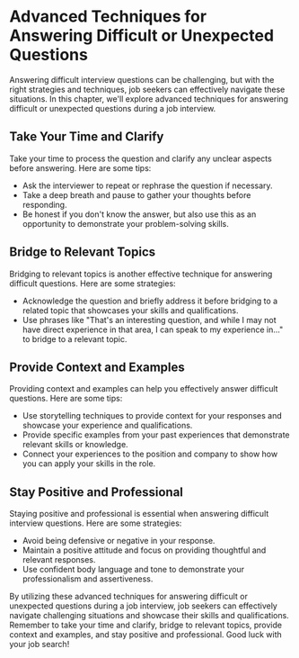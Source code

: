 Advanced Techniques for Answering Difficult or Unexpected Questions
========================================================================================================================

Answering difficult interview questions can be challenging, but with the right strategies and techniques, job seekers can effectively navigate these situations. In this chapter, we'll explore advanced techniques for answering difficult or unexpected questions during a job interview.

Take Your Time and Clarify
--------------------------

Take your time to process the question and clarify any unclear aspects before answering. Here are some tips:

* Ask the interviewer to repeat or rephrase the question if necessary.
* Take a deep breath and pause to gather your thoughts before responding.
* Be honest if you don't know the answer, but also use this as an opportunity to demonstrate your problem-solving skills.

Bridge to Relevant Topics
-------------------------

Bridging to relevant topics is another effective technique for answering difficult questions. Here are some strategies:

* Acknowledge the question and briefly address it before bridging to a related topic that showcases your skills and qualifications.
* Use phrases like "That's an interesting question, and while I may not have direct experience in that area, I can speak to my experience in..." to bridge to a relevant topic.

Provide Context and Examples
----------------------------

Providing context and examples can help you effectively answer difficult questions. Here are some tips:

* Use storytelling techniques to provide context for your responses and showcase your experience and qualifications.
* Provide specific examples from your past experiences that demonstrate relevant skills or knowledge.
* Connect your experiences to the position and company to show how you can apply your skills in the role.

Stay Positive and Professional
------------------------------

Staying positive and professional is essential when answering difficult interview questions. Here are some strategies:

* Avoid being defensive or negative in your response.
* Maintain a positive attitude and focus on providing thoughtful and relevant responses.
* Use confident body language and tone to demonstrate your professionalism and assertiveness.

By utilizing these advanced techniques for answering difficult or unexpected questions during a job interview, job seekers can effectively navigate challenging situations and showcase their skills and qualifications. Remember to take your time and clarify, bridge to relevant topics, provide context and examples, and stay positive and professional. Good luck with your job search!
